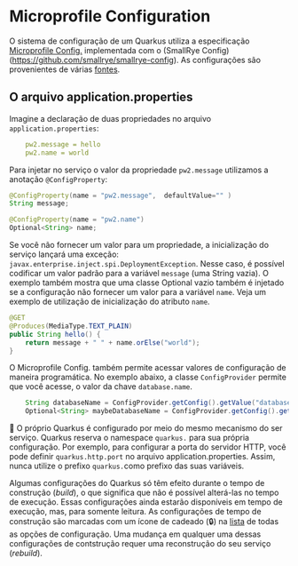 # Microprofile Configuration

O sistema de configuração de um Quarkus utiliza a especificação [Microprofile Config.](https://github.com/eclipse/microprofile-config) implementada com o (SmallRye Config)(https://github.com/smallrye/smallrye-config). As configurações são provenientes de várias [fontes](https://quarkus.io/guides/config-reference#environment-variables).

## O arquivo application.properties

Imagine a declaração de duas propriedades no arquivo `application.properties`:

```yaml
    pw2.message = hello
    pw2.name = world
```

Para injetar no serviço o valor da propriedade `pw2.message` utilizamos a anotação `@ConfigProperty`:

```java
@ConfigProperty(name = "pw2.message",  defaultValue="" )
String message;

@ConfigProperty(name = "pw2.name")
Optional<String> name;
```

Se você não fornecer um valor para um propriedade, a inicialização do serviço lançará uma exceção: `javax.enterprise.inject.spi.DeploymentException`. Nesse caso, é possível codificar um valor padrão para a variável `message` (uma String vazia). O exemplo também mostra que uma classe Optional vazio também é injetado se a configuração não fornecer um valor para a variável `name`. Veja um exemplo de utilização de inicialização do atributo `name`.

```java
@GET
@Produces(MediaType.TEXT_PLAIN)
public String hello() {
    return message + " " + name.orElse("world");
}
```

O Microprofile Config. também permite acessar valores de configuração de maneira programática. No exemplo abaixo, a classe `ConfigProvider` permite que você acesse, o valor da chave `database.name`.

```java
    String databaseName = ConfigProvider.getConfig().getValue("database.name", String.class);
    Optional<String> maybeDatabaseName = ConfigProvider.getConfig().getOptionalValue("database.name", String.class);
```

🚨 O próprio Quarkus é configurado por meio do mesmo mecanismo do ser serviço. Quarkus reserva o  namespace `quarkus.` para sua própria configuração. Por exemplo, para configurar a porta do servidor HTTP, você pode definir `quarkus.http.port` no arquivo application.properties. Assim, nunca utilize o prefixo `quarkus.`como prefixo das suas variáveis.

Algumas configurações do Quarkus só têm efeito durante o tempo de construção (*build*), o que significa que não é possível alterá-las no tempo de execução. Essas configurações ainda estarão disponíveis em tempo de execução, mas, para somente leitura. As configurações de tempo de construção são marcadas com um ícone de cadeado (🔒) na [lista](https://quarkus.io/guides/all-config) de todas as opções de configuração. Uma mudança em qualquer uma dessas configurações de contstrução requer uma reconstrução do seu serviço (*rebuild*).
